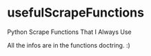 # usefulScrapeFunctions
Python Scrape Functions That I Always Use

All the infos are in the functions doctring. 
:)
